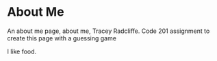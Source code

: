 # About Me
An about me page, about me, Tracey Radcliffe. Code 201 assignment to create this page with a guessing game

I like food. 
